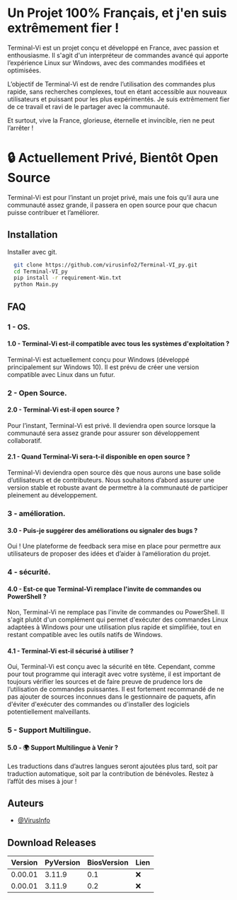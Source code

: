 
# Un Projet 100% Français, et j'en suis extrêmement fier !

Terminal-Vi est un projet conçu et développé en France, avec passion et enthousiasme. Il s'agit d'un interpréteur de commandes avancé qui apporte l’expérience Linux sur Windows, avec des commandes modifiées et optimisées.

L’objectif de Terminal-Vi est de rendre l’utilisation des commandes plus rapide, sans recherches complexes, tout en étant accessible aux nouveaux utilisateurs et puissant pour les plus expérimentés. Je suis extrêmement fier de ce travail et ravi de le partager avec la communauté.

Et surtout, vive la France, glorieuse, éternelle et invincible, rien ne peut l’arrêter !

# 🔒 Actuellement Privé, Bientôt Open Source
Terminal-Vi est pour l’instant un projet privé, mais une fois qu’il aura une communauté assez grande, il passera en open source pour que chacun puisse contribuer et l’améliorer.
## Installation

Installer avec git.

```bash
  git clone https://github.com/virusinfo2/Terminal-VI_py.git
  cd Terminal-VI_py
  pip install -r requirement-Win.txt
  python Main.py
```
    
## FAQ

### 1 - OS.

#### 1.0 - Terminal-Vi est-il compatible avec tous les systèmes d'exploitation ?

Terminal-Vi est actuellement conçu pour Windows (développé principalement sur Windows 10). Il est prévu de créer une version compatible avec Linux dans un futur.


### 2 - Open Source.
#### 2.0 - Terminal-Vi est-il open source ?

Pour l’instant, Terminal-Vi est privé. Il deviendra open source lorsque la communauté sera assez grande pour assurer son développement collaboratif.

#### 2.1 - Quand Terminal-Vi sera-t-il disponible en open source ?
Terminal-Vi deviendra open source dès que nous aurons une base solide d’utilisateurs et de contributeurs. Nous souhaitons d’abord assurer une version stable et robuste avant de permettre à la communauté de participer pleinement au développement.

### 3 - amélioration.
#### 3.0 - Puis-je suggérer des améliorations ou signaler des bugs ?

Oui ! Une plateforme de feedback sera mise en place pour permettre aux utilisateurs de proposer des idées et d’aider à l’amélioration du projet.

### 4 - sécurité.

#### 4.0 - Est-ce que Terminal-Vi remplace l'invite de commandes ou PowerShell ?

Non, Terminal-Vi ne remplace pas l'invite de commandes ou PowerShell. Il s'agit plutôt d'un complément qui permet d'exécuter des commandes Linux adaptées à Windows pour une utilisation plus rapide et simplifiée, tout en restant compatible avec les outils natifs de Windows.

#### 4.1 - Terminal-Vi est-il sécurisé à utiliser ?
Oui, Terminal-Vi est conçu avec la sécurité en tête. Cependant, comme pour tout programme qui interagit avec votre système, il est important de toujours vérifier les sources et de faire preuve de prudence lors de l’utilisation de commandes puissantes. Il est fortement recommandé de ne pas ajouter de sources inconnues dans le gestionnaire de paquets, afin d'éviter d'exécuter des commandes ou d'installer des logiciels potentiellement malveillants.

### 5 - Support Multilingue.

#### 5.0 - 🌍 Support Multilingue à Venir ?
Les traductions dans d’autres langues seront ajoutées plus tard, soit par traduction automatique, soit par la contribution de bénévoles. Restez à l’affût des mises à jour !
## Auteurs

- [@VirusInfo](https://www.tiktok.com/@virus_info)

## Download Releases
| Version       | PyVersion  | BiosVersion    | Lien |
|-----------|-----|----------|----------|
| 0.00.01   | 3.11.9  | 0.1    |❌|
| 0.00.01   | 3.11.9  | 0.2    |❌|